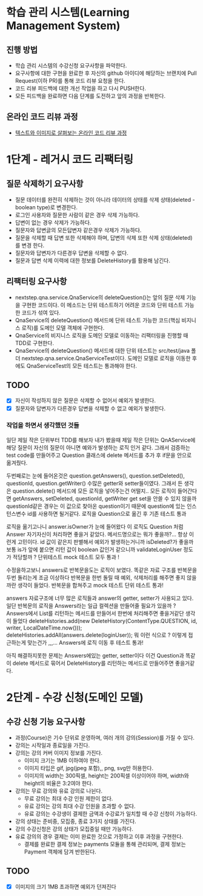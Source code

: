 # 학습 관리 시스템(Learning Management System)
## 진행 방법
* 학습 관리 시스템의 수강신청 요구사항을 파악한다.
* 요구사항에 대한 구현을 완료한 후 자신의 github 아이디에 해당하는 브랜치에 Pull Request(이하 PR)를 통해 코드 리뷰 요청을 한다.
* 코드 리뷰 피드백에 대한 개선 작업을 하고 다시 PUSH한다.
* 모든 피드백을 완료하면 다음 단계를 도전하고 앞의 과정을 반복한다.

## 온라인 코드 리뷰 과정
* [텍스트와 이미지로 살펴보는 온라인 코드 리뷰 과정](https://github.com/next-step/nextstep-docs/tree/master/codereview)

# 1단계 - 레거시 코드 리팩터링
## 질문 삭제하기 요구사항
- 질문 데이터를 완전히 삭제하는 것이 아니라 데이터의 상태를 삭제 상태(deleted - boolean type)로 변경한다.
- 로그인 사용자와 질문한 사람이 같은 경우 삭제 가능하다.
- 답변이 없는 경우 삭제가 가능하다.
- 질문자와 답변글의 모든답변자 같은경우 삭제가 가능하다.
- 질문을 삭제할 때 답변 또한 삭제해야 하며, 답변의 삭제 또한 삭제 상태(deleted)를 변경 한다.
- 질문자와 답변자가 다른경우 답변을 삭제할 수 없다.
- 질문과 답변 삭제 이력에 대한 정보를 DeleteHistory를 활용해 남긴다.

## 리팩터링 요구사항
- nextstep.qna.service.QnaService의 deleteQuestion()는 앞의 질문 삭제 기능을 구현한 코드이다. 이 메소드는 단위 테스트하기 어려운 코드와 단위 테스트 가능한 코드가 섞여 있다.
- QnaService의 deleteQuestion() 메서드에 단위 테스트 가능한 코드(핵심 비지니스 로직)를 도메인 모델 객체에 구현한다.
- QnaService의 비지니스 로직을 도메인 모델로 이동하는 리팩터링을 진행할 때 TDD로 구현한다.
- QnaService의 deleteQuestion() 메서드에 대한 단위 테스트는 src/test/java 폴더 nextstep.qna.service.QnaServiceTest이다. 도메인 모델로 로직을 이동한 후에도 QnaServiceTest의 모든 테스트는 통과해야 한다.

## TODO
* [X] 자신이 작성하지 않은 질문은 삭제할 수 없어서 예외가 발생한다.
* [X] 질문자와 답변자가 다른경우 답변을 삭제할 수 없고 예외가 발생한다.

### 작업을 하면서 생각했던 것들
일단 제일 작은 단위부터 TDD를 해보자
내가 봤을때 제일 작은 단위는 QnAService에 해당 질문이 자신의
질문이 아니면 예와가 발생하는 로직 인거 같다.
그래서 검증하는 test code를 만들어주고 Question 클래스에
delete 메서드를 추가 후 if문을 안으로 옮겨줬다.

두번째로는 눈에 들어온것은 question.getAnswers(), question.setDeleted(),
questionId, question.getWriter() 수많은 getter와 setter들이였다.
그래서 든 생각은 question.delete() 메서드에 모든 로직을 넣어주는건 어떨지..
모든 로직이 들어간다면 getAnswers, setDeleted, questionId, getWriter
get set을 안쓸 수 있지 않을까 questionId같은 경우는 이 값으로 찾아온 question이기 때문에
question에 있는 인스턴스변수 id를 사용하면 될거같다.
로직을 Question으로 옮긴 후 기존 테스트 통과

로직을 옮기고나니 answer.isOwner가 눈에 들어왔다
이 로직도 Question 처럼 Answer 자기자신이 처리하면 좋을거 같았다.
메서드명으로는 뭐가 좋을까?... 항상 이런게 고민이다.
id 값이 같은지 판별해서 예외가 발생하는거니까 isDeleted?가 좋을까
보통 is가 앞에 붙으면 리턴 값이 boolean 값인거 같으니까
validateLoginUser 정도가 적당할까 ?
단위테스트 mock 테스트 모두 통과 !

수정을하고보니  answers로 반복문을도는 로직이 보였다. 똑같은 자료 구조를 반복문을 두번 돌리는게 조금 이상하다
반복문을 한번 돌릴 때 예외, 삭제처리를 해주면 좋지 않을까란 생각이 들었다.
반복문을 합쳐주고 mock 테스트 단위 테스트 통과!

answers 자료구조에 너무 많은 로직들과 answer의 getter, setter가 사용되고 있다.
일단 반복문의 로직을 Answers라는 일급 컬렉션을 만들어줄 필요가 있을까 ?
Answers에서 List<DeleteHistory>를 리턴하는 메서드를 만들어서 한번에 처리해주면 좋을거같단 생각이 들었다
deleteHistories.add(new DeleteHistory(ContentType.QUESTION, id, writer, LocalDateTime.now()));
deleteHistories.addAll(answers.delete(loginUser));
뭐 이런 식으로 ? 이렇게 접근하는게 맞는건가 ,,,...
Answers에 로직 이동 후 테스트 통과!

아직 해결하지못한 문제는 Answers에있는 getter, setter이다
이건 Question과 똑같이 delete 메서드로 묶어서 DeleteHistory를 리턴하는 메서드로 만들어주면 좋을거같다.


# 2단계 - 수강 신청(도메인 모델)
## 수강 신청 기능 요구사항
- 과정(Course)은 기수 단위로 운영하며, 여러 개의 강의(Session)를 가질 수 있다.
- 강의는 시작일과 종료일을 가진다.
- 강의는 강의 커버 이미지 정보를 가진다.
  - 이미지 크기는 1MB 이하여야 한다.
  - 이미지 타입은 gif, jpg(jpeg 포함),, png, svg만 허용한다.
  - 이미지의 width는 300픽셀, height는 200픽셀 이상이어야 하며, width와 height의 비율은 3:2여야 한다.
- 강의는 무료 강의와 유료 강의로 나뉜다.
  - 무료 강의는 최대 수강 인원 제한이 없다.
  - 유료 강의는 강의 최대 수강 인원을 초과할 수 없다.
  - 유료 강의는 수강생이 결제한 금액과 수강료가 일치할 때 수강 신청이 가능하다.
- 강의 상태는 준비중, 모집중, 종료 3가지 상태를 가진다.
- 강의 수강신청은 강의 상태가 모집중일 때만 가능하다.
- 유료 강의의 경우 결제는 이미 완료한 것으로 가정하고 이후 과정을 구현한다.
  - 결제를 완료한 결제 정보는 payments 모듈을 통해 관리되며, 결제 정보는 Payment 객체에 담겨 반한된다.

## TODO
* [X] 이미지의 크기 1MB 초과하면 예외가 던져진다





